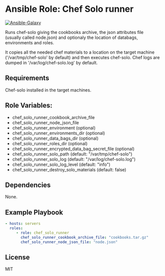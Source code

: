 Ansible Role: Chef Solo runner
=========

[![Ansible-Galaxy][ansible-image]][ansible-link]

[ansible-image]: https://img.shields.io/badge/ansible--galaxy-1.1.0-brightgreen.svg
[ansible-link]: https://galaxy.ansible.com/list#/roles/3573

Runs chef-solo giving the cookbooks archive, the json attributes file (usually called node.json)
and optionaly the location of databags, environments and roles.

It copies all the needed chef materials to a location on the target machine ('/var/tmp/chef-solo' by default) and then
executes chef-solo. Chef logs are dumped in '/var/log/chef-solo.log' by default.

Requirements
------------

Chef-solo installed in the target machines.

Role Variables:
--------------

- chef_solo_runner_cookbook_archive_file
- chef_solo_runner_node_json_file
- chef_solo_runner_environment (optional)
- chef_solo_runner_environments_dir (optional)
- chef_solo_runner_data_bags_dir (optional)
- chef_solo_runner_roles_dir (optional)
- chef_solo_runner_encrypted_data_bag_secret_file (optional)
- chef_solo_runner_solo_path (default: "/var/tmp/chef-solo")
- chef_solo_runner_solo_log (default: "/var/log/chef-solo.log")
- chef_solo_runner_solo_log_level (default: "info")
- chef_solo_runner_destroy_solo_materials (default: false)

Dependencies
------------

None.

Example Playbook
----------------

```yaml
- hosts: servers
  roles:
     - role: chef_solo_runner
       chef_solo_runner_cookbook_archive_file: "cookbooks.tar.gz"
       chef_solo_runner_node_json_file: "node.json"
```

License
-------

MIT
